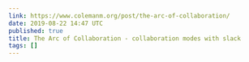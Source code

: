 ```yaml
---
link: https://www.colemanm.org/post/the-arc-of-collaboration/
date: 2019-08-22 14:47 UTC
published: true
title: The Arc of Collaboration - collaboration modes with slack
tags: []
---
```



